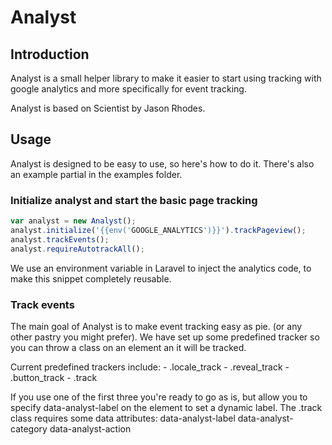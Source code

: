 # Analyst

## Introduction

Analyst is a small helper library to make it easier to start using tracking with google analytics and more specifically for event tracking.

Analyst is based on Scientist by Jason Rhodes.

## Usage

Analyst is designed to be easy to use, so here's how to do it.
There's also an example partial in the examples folder.

### Initialize analyst and start the basic page tracking

```javascript
var analyst = new Analyst();
analyst.initialize('{{env('GOOGLE_ANALYTICS')}}').trackPageview();
analyst.trackEvents();
analyst.requireAutotrackAll();
```

We use an environment variable in Laravel to inject the analytics code, to make this snippet completely reusable.


### Track events

The main goal of Analyst is to make event tracking easy as pie. (or any other pastry you might prefer).
We have set up some predefined tracker so you can throw a class on an element an it will be tracked.

Current predefined trackers include: - .locale_track
                                     - .reveal_track
                                     - .button_track
                                     - .track                              

If you use one of the first three you're ready to go as is, but allow you to specify data-analyst-label on the element to set a dynamic label.
The .track class requires some data attributes: data-analyst-label
                                                data-analyst-category
                                                data-analyst-action

